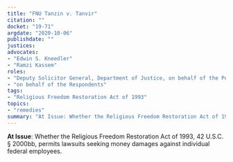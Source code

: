 ```yaml
---
title: "FNU Tanzin v. Tanvir"
citation: ""
docket: "19-71"
argdate: "2020-10-06"
publishdate: ""
justices:
advocates:
- "Edwin S. Kneedler"
- "Ramzi Kassem"
roles:
- "Deputy Solicitor General, Department of Justice, on behalf of the Petitioners"
- "on behalf of the Respondents"
tags:
- "Religious Freedom Restoration Act of 1993"
topics:
- "remedies"
summary: "At Issue: Whether the Religious Freedom Restoration Act of 1993, 42 U.S.C. § 2000bb, permits lawsuits seeking money damages against individual federal employees."
---
```

**At Issue**: Whether the Religious Freedom Restoration Act of 1993, 42 U.S.C. § 2000bb, permits lawsuits seeking money damages against individual federal employees.